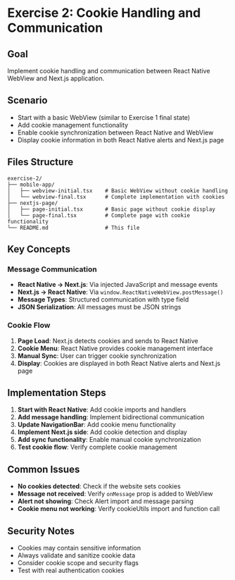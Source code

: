 # Exercise 2: Cookie Handling and Communication

## Goal

Implement cookie handling and communication between React Native WebView and Next.js application.

## Scenario

- Start with a basic WebView (similar to Exercise 1 final state)
- Add cookie management functionality
- Enable cookie synchronization between React Native and WebView
- Display cookie information in both React Native alerts and Next.js page

## Files Structure

```
exercise-2/
├── mobile-app/
│   ├── webview-initial.tsx    # Basic WebView without cookie handling
│   └── webview-final.tsx      # Complete implementation with cookies
├── nextjs-page/
│   ├── page-initial.tsx       # Basic page without cookie display
│   └── page-final.tsx         # Complete page with cookie functionality
└── README.md                  # This file
```

## Key Concepts

### Message Communication

- **React Native → Next.js**: Via injected JavaScript and message events
- **Next.js → React Native**: Via `window.ReactNativeWebView.postMessage()`
- **Message Types**: Structured communication with type field
- **JSON Serialization**: All messages must be JSON strings

### Cookie Flow

1. **Page Load**: Next.js detects cookies and sends to React Native
2. **Cookie Menu**: React Native provides cookie management interface
3. **Manual Sync**: User can trigger cookie synchronization
4. **Display**: Cookies are displayed in both React Native alerts and Next.js page

## Implementation Steps

1. **Start with React Native**: Add cookie imports and handlers
2. **Add message handling**: Implement bidirectional communication
3. **Update NavigationBar**: Add cookie menu functionality
4. **Implement Next.js side**: Add cookie detection and display
5. **Add sync functionality**: Enable manual cookie synchronization
6. **Test cookie flow**: Verify complete cookie management

## Common Issues

- **No cookies detected**: Check if the website sets cookies
- **Message not received**: Verify `onMessage` prop is added to WebView
- **Alert not showing**: Check Alert import and message parsing
- **Cookie menu not working**: Verify cookieUtils import and function call

## Security Notes

- Cookies may contain sensitive information
- Always validate and sanitize cookie data
- Consider cookie scope and security flags
- Test with real authentication cookies
